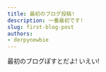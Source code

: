```yaml
---
title: 最初のブログ投稿!
description: 一番最初です!
slug: first-blog-post
authors:
- derpynewbie
---
```


最初のブログぽすとだよ! いえい!
